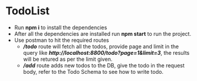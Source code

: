# TodoList
- Run **npm i** to install the dependencies
- After all the dependencies are installed run **npm start** to run the project.
- Use postman to hit the required routes
  - ***/todo*** route will fetch all the todos, provide page and limit in the query like ***http://localhost:8800/todo?page=1&limit=3***, the results will be retured as per the limit given.
  - ***/add*** route adds new todos to the DB, give the todo in the request body, refer to the Todo Schema to see how to write todo.
